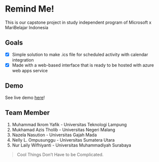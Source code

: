 # Remind Me!
This is our capstone project in study independent program of Microsoft x MariBelajar Indonesia

## Goals
- [x] Simple solution to make .ics file for scheduled activity with calendar integration 
- [x] Made with a web-based interface that is ready to be hosted with azure web apps service

## Demo
See live demo [here](https://mukhamadazistholib.github.io/)!

## Team Member
1. Muhammad Ikrom Yafik - Universitas Teknologi Lampung
2. Mukhamad Azis Tholib - Universitas Negeri Malang
3. Nazela Nasution - Universitas Gajah Mada 
4. Nelly L. Ompusunggu - Universitas Sumatera Utara
5. Nur Laily Wifhiyanti - Universitas Muhammadiyah Surabaya

> Cool Things Don’t Have to be Complicated.
